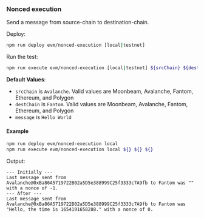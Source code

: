 ### Nonced execution

Send a message from source-chain to destination-chain.

Deploy:

```bash
npm run deploy evm/nonced-execution [local|testnet]
```

Run the test:

```bash
npm run execute evm/nonced-execution [local|testnet] ${srcChain} ${destChain} ${message}
```

**Default Values**:

-   `srcChain` is `Avalanche`. Valid values are Moonbeam, Avalanche, Fantom, Ethereum, and Polygon
-   `destChain` is `Fantom`. Valid values are Moonbeam, Avalanche, Fantom, Ethereum, and Polygon
-   `message` is `Hello World`

#### Example

```bash
npm run deploy evm/nonced-execution local
npm run execute evm/nonced-execution local ${} ${} ${}
```

Output:

```
--- Initially ---
Last message sent from Avalanche@0xBa86A5719722B02a5D5e388999C25f3333c7A9fb to Fantom was "" with a nonce of -1.
--- After ---
Last message sent from Avalanche@0xBa86A5719722B02a5D5e388999C25f3333c7A9fb to Fantom was "Hello, the time is 1654191658288." with a nonce of 0.
```
